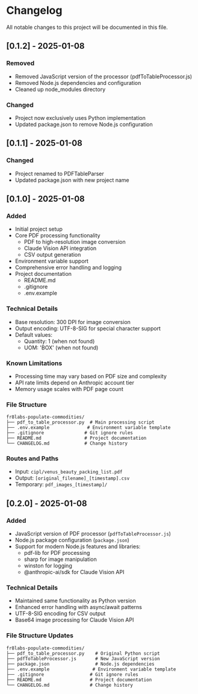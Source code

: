 # Changelog

All notable changes to this project will be documented in this file.

## [0.1.2] - 2025-01-08

### Removed
- Removed JavaScript version of the processor (pdfToTableProcessor.js)
- Removed Node.js dependencies and configuration
- Cleaned up node_modules directory

### Changed
- Project now exclusively uses Python implementation
- Updated package.json to remove Node.js configuration

## [0.1.1] - 2025-01-08

### Changed
- Project renamed to PDFTableParser
- Updated package.json with new project name

## [0.1.0] - 2025-01-08

### Added
- Initial project setup
- Core PDF processing functionality
  - PDF to high-resolution image conversion
  - Claude Vision API integration
  - CSV output generation
- Environment variable support
- Comprehensive error handling and logging
- Project documentation
  - README.md
  - .gitignore
  - .env.example

### Technical Details
- Base resolution: 300 DPI for image conversion
- Output encoding: UTF-8-SIG for special character support
- Default values:
  - Quantity: 1 (when not found)
  - UOM: 'BOX' (when not found)

### Known Limitations
- Processing time may vary based on PDF size and complexity
- API rate limits depend on Anthropic account tier
- Memory usage scales with PDF page count

### File Structure
```
fr8labs-populate-commodities/
├── pdf_to_table_processor.py  # Main processing script
├── .env.example              # Environment variable template
├── .gitignore               # Git ignore rules
├── README.md                # Project documentation
└── CHANGELOG.md             # Change history
```

### Routes and Paths
- Input: `cipl/venus_beauty_packing_list.pdf`
- Output: `[original_filename]_[timestamp].csv`
- Temporary: `pdf_images_[timestamp]/`

## [0.2.0] - 2025-01-08

### Added
- JavaScript version of PDF processor (`pdfToTableProcessor.js`)
- Node.js package configuration (`package.json`)
- Support for modern Node.js features and libraries:
  - pdf-lib for PDF processing
  - sharp for image manipulation
  - winston for logging
  - @anthropic-ai/sdk for Claude Vision API

### Technical Details
- Maintained same functionality as Python version
- Enhanced error handling with async/await patterns
- UTF-8-SIG encoding for CSV output
- Base64 image processing for Claude Vision API

### File Structure Updates
```
fr8labs-populate-commodities/
├── pdf_to_table_processor.py    # Original Python script
├── pdfToTableProcessor.js       # New JavaScript version
├── package.json                 # Node.js dependencies
├── .env.example                # Environment variable template
├── .gitignore                 # Git ignore rules
├── README.md                  # Project documentation
└── CHANGELOG.md               # Change history
